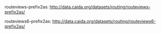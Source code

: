 routeviews-prefix2as:
  http://data.caida.org/datasets/routing/routeviews-prefix2as/

routeviews6-prefix2as:
  http://data.caida.org/datasets/routing/routeviews6-prefix2as/
